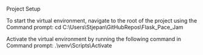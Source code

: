 Project Setup

To start the virtual environment, navigate to the root of the project using the Command prompt:
cd C:\Users\Stjepan\GitHubRepos\Flask_Pace_Jam

Activate the virtual environment by running the following command in Command prompt:
.\venv\Scripts\Activate
